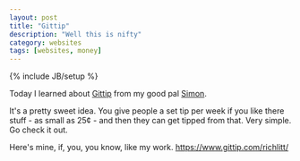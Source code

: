 ```yaml
---
layout: post
title: "Gittip"
description: "Well this is nifty"
category: websites
tags: [websites, money]
---
```

{% include JB/setup %}

Today I learned about [Gittip](https://www.gittip.com/) from my good pal [Simon](https://www.gittip.com/simonv3). 

It's a pretty sweet idea. You give people a set tip per week if you like there stuff - as small as 25¢ - and then they can get tipped from that. Very simple. Go check it out. 

Here's mine, if, you, you know, like my work. https://www.gittip.com/richlitt/ 